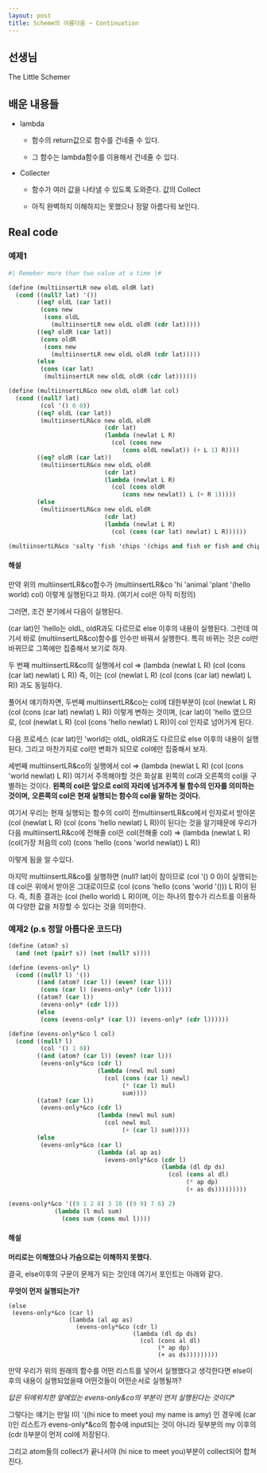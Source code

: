 ```yaml
---
layout: post
title: Scheme의 아름다움 ~ Continuation
---
```


## 선생님

The Little Schemer

## 배운 내용들

- lambda

  - 함수의 return값으로 함수를 건네줄 수 있다.
  
  - 그 함수는 lambda함수를 이용해서 건네줄 수 있다.

- Collecter

  - 함수가 여러 값을 나타낼 수 있도록 도와준다. 값의 Collect
  
  - 아직 완벽하지 이해하지는 못했으나 정말 아름다워 보인다.

## Real code

### 예제1
```scheme
#| Remeber more than two value at a time |#

(define (multiinsertLR new oldL oldR lat)
  (cond ((null? lat) '())
        ((eq? oldL (car lat))
         (cons new 
          (cons oldL 
            (multiinsertLR new oldL oldR (cdr lat)))))
        ((eq? oldR (car lat))
         (cons oldR 
          (cons new 
            (multiinsertLR new oldL oldR (cdr lat)))))
        (else
         (cons (car lat) 
          (multiinsertLR new oldL oldR (cdr lat))))))

(define (multiinsertLR&co new oldL oldR lat col)
  (cond ((null? lat)
         (col '() 0 0))
        ((eq? oldL (car lat))
         (multiinsertLR&co new oldL oldR
                           (cdr lat)
                           (lambda (newlat L R)
                             (col (cons new 
                                (cons oldL newlat)) (+ L 1) R))))
        ((eq? oldR (car lat))
         (multiinsertLR&co new oldL oldR
                           (cdr lat)
                           (lambda (newlat L R)
                             (col (cons oldR 
                                (cons new newlat)) L (+ R 1)))))
        (else
         (multiinsertLR&co new oldL oldR
                           (cdr lat)
                           (lambda (newlat L R)
                             (col (cons (car lat) newlat) L R))))))

(multiinsertLR&co 'salty 'fish 'chips '(chips and fish or fish and chips) (lambda (lat a b) (cons a (cons b lat))))
```

#### 해설
만약 위의 multiinsertLR&co함수가 
(multiinsertLR&co 'hi 'animal 'plant '(hello world) col)
이렇게 실행된다고 하자. (여기서 col은 아직 미정의)

그러면, 조건 분기에서 다음이 실행된다.

(car lat)인 'hello는 oldL, oldR과도 다르므로
else 이후의 내용이 실행된다.
그런데 여기서 바로 (multiinsertLR&co)함수를 인수만 바꿔서 실행한다.
특히 바뀌는 것은 col만 바뀌므로 그쪽에만 집중해서 보기로 하자.

두 번째 multiinsertLR&co의 실행에서
col => (lambda (newlat L R) (col (cons (car lat) newlat) L R))
즉, 이는 (col (newlat L R) (col (cons (car lat) newlat) L R))
과도 동일하다.

풀어서 얘기하자면, 두번째 multiinsertLR&co는 col에 대한부분이
(col (newlat L R) (col (cons (car lat) newlat) L R)) 이렇게 변하는 것이며,
(car lat)이 'hello 였으므로,
(col (newlat L R) (col (cons 'hello newlat) L R))이 col 인자로 넘어가게 된다.

다음 프로세스
(car lat)인 'world는 oldL, oldR과도 다르므로
else 이후의 내용이 실행된다.
그리고 마찬가지로 col만 변화가 되므로 col에만 집중해서 보자.

세번째 multiinsertLR&co의 실행에서
col => (lambda (newlat L R) (col (cons 'world newlat) L R))
여기서 주목해야할 것은 화살표 왼쪽의 col과 오른쪽의 col을 구별하는 것이다.
**왼쪽의 col은 앞으로 col의 자리에 넘겨주게 될 함수의 인자를 의미하는 것이며,**
**오른쪽의 col은 현재 실행되는 함수의 col을 말하는 것이다.**

여기서 우리는 현재 실행되는 함수의 col이 전multiinsertLR&co에서 인자로서 받아온
(col (newlat L R) (col (cons 'hello newlat) L R))이 된다는 것을 알기때문에
우리가 다음 multiinsertLR&co에 전해줄 col은
col(전해줄 col) => (lambda (newlat L R) (col(가장 처음의 col) (cons 'hello (cons 'world newlat)) L R))

이렇게 됨을 알 수있다.

마지막 multiinsertLR&co를 실행하면
(null? lat)이 참이므로
(col '() 0 0)이 실행되는데 col은 위에서 받아온 그대로이므로
(col (cons 'hello (cons 'world '())) L R)이 된다.
즉, 최종 결과는 (col (hello world) L R)이며,
이는 하나의 함수가 리스트를 이용하여 다양한 값을 저장할 수 있다는 것을 의미한다.


### 예제2 (p.s 정말 아름다운 코드다)

```scheme
(define (atom? s)
  (and (not (pair? s)) (not (null? s))))

(define (evens-only* l)
  (cond ((null? l) '())
        ((and (atom? (car l)) (even? (car l)))
         (cons (car l) (evens-only* (cdr l))))
        ((atom? (car l))
         (evens-only* (cdr l)))
        (else
         (cons (evens-only* (car l)) (evens-only* (cdr l))))))

(define (evens-only*&co l col)
  (cond ((null? l)
         (col '() 1 0))
        ((and (atom? (car l)) (even? (car l)))
         (evens-only*&co (cdr l)
                         (lambda (newl mul sum)
                           (col (cons (car l) newl)
                                (* (car l) mul)
                                sum))))
        ((atom? (car l))
         (evens-only*&co (cdr l)
                         (lambda (newl mul sum)
                           (col newl mul
                                (+ (car l) sum)))))
        (else
         (evens-only*&co (car l)
                         (lambda (al ap as)
                           (evens-only*&co (cdr l)
                                           (lambda (dl dp ds)
                                             (col (cons al dl)
                                                  (* ap dp)
                                                  (+ as ds)))))))))

(evens-only*&co '((9 1 2 8) 3 10 ((9 9) 7 6) 2)
             (lambda (l mul sum)
               (cons sum (cons mul l))))
```

#### 해설
**머리로는 이해했으나 가슴으로는 이해하지 못했다.**

결국, else이후의 구문이 문제가 되는 것인데
여기서 포인트는 아래와 같다.

**무엇이 먼저 실행되는가?**

```
(else
 (evens-only*&co (car l)
                 (lambda (al ap as)
                   (evens-only*&co (cdr l)
                                   (lambda (dl dp ds)
                                     (col (cons al dl)
                                          (* ap dp)
                                          (+ as ds)))))))))
```

만약 우리가 위의 원래의 함수를 어떤 리스트를 넣어서 실행했다고
생각한다면 else이후의 내용이 실행되었을때 어떤것들이 어떤순서로 실행될까?

**답은 뒤에위치한 앞에있는 evens-only*&co의 부분이 먼저 실행된다는 것이다**

그렇다는 얘기는 만일 l이 '((hi nice to meet you) my name is amy) 인 경우에
(car l)인 리스트가 evens-only*&co의 함수에 input되는 것이 아니라
뒷부분의 my 이후의 (cdr l)부분이 먼저 col에 저장된다.

그리고 atom들의 collect가 끝나서야 (hi nice to meet you)부분이 collect되어 합쳐진다.
